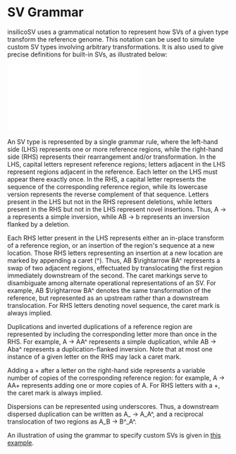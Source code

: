 # SV Grammar

insilicoSV uses a grammatical notation to represent how SVs of a given type transform the reference genome.
This notation can be used to simulate custom SV types involving arbitrary transformations.
It is also used to give precise definitions for built-in SVs, as illustrated below:

![Graphical illustration of insilicoSV grammar](sample_imgs/fig1a.pdf)

An SV type is represented by a single grammar rule, where the left-hand side (LHS) represents one or more
reference regions, while the right-hand side (RHS) represents their rearrangement and/or transformation.  In
the LHS, capital letters represent reference regions; letters adjacent in the LHS represent regions adjacent
in the reference.  Each letter on the LHS must appear there exactly once.
In the RHS, a capital letter represents the sequence of the corresponding reference
region, while its lowercase version represents the reverse complement of that sequence.
Letters present in the LHS but not in the
RHS represent deletions, while letters present in the RHS but not in the LHS represent novel insertions.
Thus, A $\rightarrow$ a represents a simple inversion, while AB $\rightarrow$ b represents an inversion
flanked by a deletion.

Each RHS letter present in the LHS represents either an in-place transform of a reference region,
or an insertion of the region's sequence at a new location.  Those RHS letters representing
an insertion at a new location are marked by appending a caret (^).  Thus, AB $\rightarrow BA^
represents a swap of two adjacent regions, effectuated by translocating the first region immediately
downstream of the second.   The caret markings serve to disambiguate among alternate operational
representations of an SV.  For example, AB $\rightarrow BA^ denotes the same transformation of the
reference, but represented as an upstream rather than a downstream translocation.
For RHS letters denoting novel sequence, the caret mark is always implied.

Duplications and inverted duplications of a reference region are represented by including
the corresponding letter more than once in the RHS.  For example, A $\rightarrow$ AA^ represents
a simple duplication, while AB $\rightarrow$ Aba^ represents a duplication-flanked inversion.
Note that at most one instance of a given letter on the RHS may lack a caret mark.

Adding a + after a letter on the right-hand side represents a variable number
of copies of the corresponding reference region: for example, A -> AA+ represents adding one or more
copies of A.  For RHS letters with a +, the caret mark is always implied.

Dispersions can be represented using underscores.  Thus, a downstream dispersed duplication can be written
as A_ -> A_A^, and a reciprocal translocation of two regions as A_B -> B^_A^.

An illustration of using the grammar to specify custom SVs is given in
[this example](example_use_cases.md#example-2---custom-svs).
